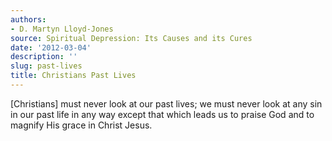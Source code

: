 ```yaml
---
authors:
- D. Martyn Lloyd-Jones
source: Spiritual Depression: Its Causes and its Cures
date: '2012-03-04'
description: ''
slug: past-lives
title: Christians Past Lives
---
```

[Christians] must never look at our past lives; we must never look at any sin in our past life in any way except that which leads us to praise God and to magnify His grace in Christ Jesus.



